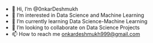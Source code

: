 - 👋 Hi, I’m @0nkarDeshmukh
- 👀 I’m interested in Data Science and Machine Learning
- 🌱 I’m currently learning Data Science-Machine Learning
- 💞️ I’m looking to collaborate on Data Science Projects
- 📫 How to reach me onkardeshmukh999@gmail.com

<!---
0nkarDeshmukh/0nkarDeshmukh is a ✨ special ✨ repository because its `README.md` (this file) appears on your GitHub profile.
You can click the Preview link to take a look at your changes.
--->
